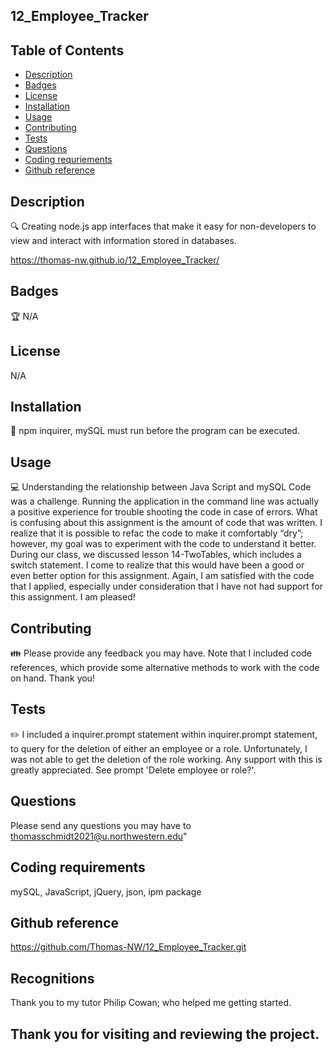 ## 12_Employee_Tracker

## Table of Contents
- [Description](#description)
- [Badges](#badges)
- [License](#license)
- [Installation](#installation)
- [Usage](#usage)
- [Contributing](#contributing)
- [Tests](#tests)
- [Questions](#questions)
- [Coding requriements](#languages)
- [Github reference](#github)


## Description
🔍 Creating node.js app interfaces that make it easy for non-developers to view and interact with information stored in databases. 

https://thomas-nw.github.io/12_Employee_Tracker/

## Badges
🏆 N/A


## License
N/A

## Installation
💾 npm inquirer, mySQL must run before the program can be executed. 


## Usage
💻 
Understanding the relationship between Java Script and mySQL Code was a challenge.
Running the application in the command line was actually a positive experience for trouble shooting the code in case of errors. 
What is confusing about this assignment is the amount of code that was written. I realize that it is possible to refac the code to make it comfortably “dry”; however, my goal was to experiment with the code to understand it better. 
During our class, we discussed lesson 14-TwoTables, which includes a switch statement. I come to realize that this would have been a good or even better option for this assignment. Again, I am satisfied with the code that I applied, especially under consideration that I have not had support for this assignment. I am pleased!


## Contributing
👪 Please provide any feedback you may have. Note that I included code references, which provide some alternative methods to work with the code on hand. Thank you! 


## Tests
✏️ I included a inquirer.prompt statement within inquirer.prompt statement, to query for the deletion of either an employee or a role. Unfortunately, I was not able to get the deletion of the role working. Any support with this is greatly appreciated. See prompt 'Delete employee or role?'.

## Questions
Please send any questions you may have to  thomasschmidt2021@u.northwestern.edu"


## Coding requirements
mySQL, JavaScript, jQuery, json, ipm package

## Github reference 
https://github.com/Thomas-NW/12_Employee_Tracker.git

## Recognitions
Thank you to my tutor Philip Cowan; who helped me getting started.

Thank you for visiting and reviewing the project. 
---

